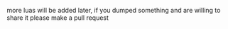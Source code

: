 more luas will be added later, if you dumped something and are willing to share it please make a pull request